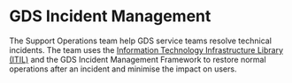 # GDS Incident Management

The Support Operations team help GDS service teams resolve technical incidents. The team uses the [Information Technology Infrastructure Library (ITIL)][] and the GDS Incident Management Framework to restore normal operations after an incident and minimise the impact on users.

[Information Technology Infrastructure Library (ITIL)]: https://www.itgovernance.co.uk/itil
